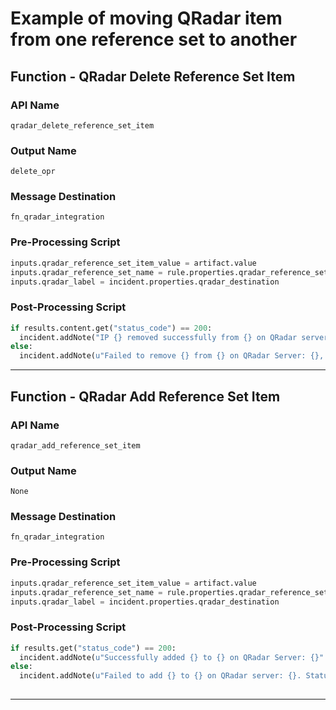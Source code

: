 <!--
    DO NOT MANUALLY EDIT THIS FILE
    THIS FILE IS AUTOMATICALLY GENERATED WITH resilient-sdk codegen
-->

# Example of moving QRadar item from one reference set to another

## Function - QRadar Delete Reference Set Item

### API Name
`qradar_delete_reference_set_item`

### Output Name
`delete_opr`

### Message Destination
`fn_qradar_integration`

### Pre-Processing Script
```python
inputs.qradar_reference_set_item_value = artifact.value
inputs.qradar_reference_set_name = rule.properties.qradar_reference_set_name
inputs.qradar_label = incident.properties.qradar_destination
```

### Post-Processing Script
```python
if results.content.get("status_code") == 200:
  incident.addNote("IP {} removed successfully from {} on QRadar server: {}".format(artifact.value, rule.properties.qradar_reference_set_name, "test"))
else:
  incident.addNote(u"Failed to remove {} from {} on QRadar Server: {}, message: {}".format(artifact.value, rule.properties.qradar_reference_set_name, results.inputs["qradar_label"], results.content.get("message")))
```

---

## Function - QRadar Add Reference Set Item

### API Name
`qradar_add_reference_set_item`

### Output Name
`None`

### Message Destination
`fn_qradar_integration`

### Pre-Processing Script
```python
inputs.qradar_reference_set_item_value = artifact.value
inputs.qradar_reference_set_name = rule.properties.qradar_reference_set_to_move_to
inputs.qradar_label = incident.properties.qradar_destination
```

### Post-Processing Script
```python
if results.get("status_code") == 200:
  incident.addNote(u"Successfully added {} to {} on QRadar Server: {}".format(artifact.value, rule.properties.qradar_reference_set_name, results.inputs["qradar_label"]))
else:
  incident.addNote(u"Failed to add {} to {} on QRadar server: {}. Status code: {}, message: {}".format(artifact.value, rule.properties.qradar_reference_set_name, results.inputs["qradar_label"], results.get("status_code"), results['message']))
  
```

---

